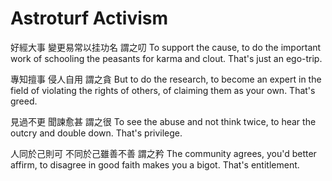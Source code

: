 # Astroturf Activism

好經大事
變更易常以挂功名
謂之叨
To support the cause,
to do the important work
of schooling the peasants
for karma and clout.
That's just an ego-trip.

專知擅事
侵人自用
謂之貪
But to do the research,
to become an expert in the field
of violating the rights of others,
of claiming them as your own.
That's greed.

見過不更
聞諫愈甚
謂之很
To see the abuse
and not think twice,
to hear the outcry
and double down.
That's privilege.

人同於己則可
不同於己雖善不善
謂之矜
The community agrees,
you'd better affirm,
to disagree in good faith
makes you a bigot.
That's entitlement.
